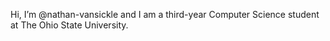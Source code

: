 Hi, I’m @nathan-vansickle and I am a third-year Computer Science student at The Ohio State University.
